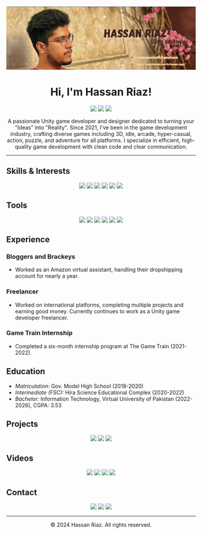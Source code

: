 
![Hassan Riaz](https://github.com/HassanRiaz206/HassanRiaz206/blob/main/Hassan%20Riaz%20(2).png)

<h1 align="center">Hi, I'm Hassan Riaz!</h1>

<p align="center">
  <img src="https://img.shields.io/badge/Unity-2021.3.0f1-%232D2D2D.svg?style=for-the-badge&logo=unity&logoColor=white">
  <img src="https://img.shields.io/badge/C%23-Developer-%232D2D2D.svg?style=for-the-badge&logo=csharp&logoColor=white">
  <img src="https://img.shields.io/badge/Game_Designer-%232D2D2D.svg?style=for-the-badge&logo=unity&logoColor=white">
</p>

<p align="center">
  A passionate Unity game developer and designer dedicated to turning your "Ideas" into "Reality". Since 2021, I've been in the game development industry, crafting diverse games including 3D, idle, arcade, hyper-casual, action, puzzle, and adventure for all platforms. I specialize in efficient, high-quality game development with clean code and clear communication.
</p>

---

## Skills & Interests
<p align="center">
  <img src="https://img.shields.io/badge/Game%20Development-%232D2D2D.svg?style=for-the-badge&logo=unity&logoColor=white">
  <img src="https://img.shields.io/badge/Game%20Designing-%232D2D2D.svg?style=for-the-badge&logo=unity&logoColor=white">
  <img src="https://img.shields.io/badge/C%23%20Programming-%232D2D2D.svg?style=for-the-badge&logo=csharp&logoColor=white">
  <img src="https://img.shields.io/badge/Game%20Ads%20Integration-%232D2D2D.svg?style=for-the-badge&logo=unity&logoColor=white">
  <img src="https://img.shields.io/badge/In%20App%20Purchase-%232D2D2D.svg?style=for-the-badge&logo=unity&logoColor=white">
  <img src="https://img.shields.io/badge/UI%20Design-%232D2D2D.svg?style=for-the-badge&logo=unity&logoColor=white">
</p>

## Tools
<p align="center">
  <img src="https://img.shields.io/badge/Unity-%232D2D2D.svg?style=for-the-badge&logo=unity&logoColor=white">
  <img src="https://img.shields.io/badge/Visual%20Studio-%232D2D2D.svg?style=for-the-badge&logo=visualstudio&logoColor=white">
  <img src="https://img.shields.io/badge/Blender-%232D2D2D.svg?style=for-the-badge&logo=blender&logoColor=white">
  <img src="https://img.shields.io/badge/GitHub-%232D2D2D.svg?style=for-the-badge&logo=github&logoColor=white">
  <img src="https://img.shields.io/badge/Canvas-%232D2D2D.svg?style=for-the-badge&logo=canvas&logoColor=white">
  <img src="https://img.shields.io/badge/AI%20Technology-%232D2D2D.svg?style=for-the-badge&logo=ai&logoColor=white">
</p>

## Experience
### Bloggers and Brackeys
- Worked as an Amazon virtual assistant, handling their dropshipping account for nearly a year.

### Freelancer
- Worked on international platforms, completing multiple projects and earning good money. Currently continues to work as a Unity game developer freelancer.

### Game Train Internship
- Completed a six-month internship program at The Game Train (2021-2022).

## Education
- *Matriculation:* Gov. Model High School (2018-2020)
- *Intermediate (FSC):* Hira Science Educational Complex (2020-2022)
- *Bachelor:* Information Technology, Virtual University of Pakistan (2022-2026), CGPA: 3.53

## Projects
<p align="center">
  <a href="https://github.com/HassanRiaz206/Github_Unity_Projects"><img src="https://img.shields.io/badge/Github_Unity_Projects-%232D2D2D.svg?style=for-the-badge&logo=github&logoColor=white"></a>
  <a href="https://github.com/HassanRiaz206/OnlyUp-Unity3d"><img src="https://img.shields.io/badge/OnlyUp_Unity3d-%232D2D2D.svg?style=for-the-badge&logo=github&logoColor=white"></a>
  <a href="https://github.com/HassanRiaz206/Line-Color-3D"><img src="https://img.shields.io/badge/Line_Color_3D-%232D2D2D.svg?style=for-the-badge&logo=github&logoColor=white"></a>
</p>

## Videos
<p align="center">
  <a href="https://www.youtube.com/watch?v=uz7RUxK8soE" title="Math Quest - Play to Learn"><img src="https://img.shields.io/badge/Math_Quest_Play_to_Learn-%232D2D2D.svg?style=for-the-badge&logo=youtube&logoColor=white"></a>
  <a href="https://www.youtube.com/watch?v=Q_WFPdm4NuI" title="Stack Ball - Smash Platform"><img src="https://img.shields.io/badge/Stack_Ball_Smash_Platform-%232D2D2D.svg?style=for-the-badge&logo=youtube&logoColor=white"></a>
  <a href="https://www.youtube.com/watch?v=4ujnw35Wwdk" title="Line Color 3D: Endless Path"><img src="https://img.shields.io/badge/Line_Color_3D_Endless_Path-%232D2D2D.svg?style=for-the-badge&logo=youtube&logoColor=white"></a>
  <a href="https://www.youtube.com/watch?v=0zCqCjfUFa8&t=71s" title="What is Game Development | How to become a game developer?"><img src="https://img.shields.io/badge/What_is_Game_Development-%232D2D2D.svg?style=for-the-badge&logo=youtube&logoColor=white"></a>
</p>

## Contact
<p align="center">
  <a href="https://github.com/HassanRiaz206"><img src="https://img.shields.io/badge/GitHub-%232D2D2D.svg?style=for-the-badge&logo=github&logoColor=white"></a>
  <a href="https://www.linkedin.com/feed/"><img src="https://img.shields.io/badge/LinkedIn-%232D2D2D.svg?style=for-the-badge&logo=linkedin&logoColor=white"></a>
  <a href="https://www.youtube.com/@Hassni_GD/videos"><img src="https://img.shields.io/badge/YouTube-%232D2D2D.svg?style=for-the-badge&logo=youtube&logoColor=white"></a>
</p>

---

<p align="center">
  &copy; 2024 Hassan Riaz. All rights reserved.
</p>
